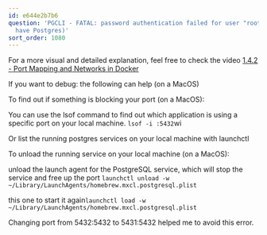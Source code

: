 ```yaml
---
id: e644e2b7b6
question: 'PGCLI - FATAL: password authentication failed for user "root" (You already
  have Postgres)'
sort_order: 1080
---
```


For a more visual and detailed explanation, feel free to check the video [1.4.2 - Port Mapping and Networks in Docker](https://www.youtube.com/watch?v=tOr4hTsHOzU&list=PL3MmuxUbc_hJed7dXYoJw8DoCuVHhGEQb&index=16&ab_channel=DataTalksClub%E2%AC%9B)

If you want to debug: the following can help (on a MacOS)

To find out if something is blocking your port (on a MacOS):

You can use the lsof command to find out which application is using a specific port on your local machine. `lsof -i :5432`wi

Or list the running postgres services on your local machine with launchctl

To unload the running service on your local machine (on a MacOS):

unload the launch agent for the PostgreSQL service, which will stop the service and free up the port  `launchctl unload -w ~/Library/LaunchAgents/homebrew.mxcl.postgresql.plist`

this one to start it again`launchctl load -w ~/Library/LaunchAgents/homebrew.mxcl.postgresql.plist`

Changing port from 5432:5432 to 5431:5432 helped me to avoid this error.

